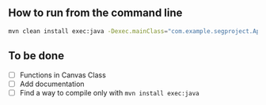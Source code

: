 ## How to run from the command line
```bash
mvn clean install exec:java -Dexec.mainClass="com.example.segproject.App"
```

## To be done
- [ ] Functions in Canvas Class
- [ ] Add documentation
- [ ] Find a way to compile only with `mvn install exec:java`
